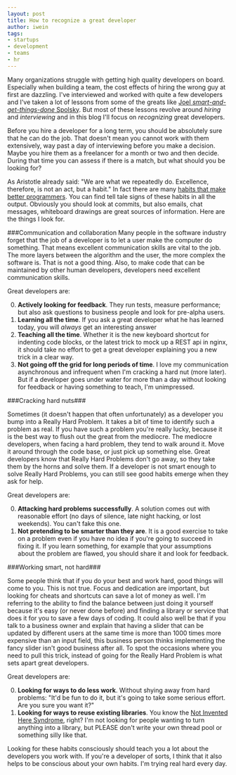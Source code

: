 ```yaml
---
layout: post
title: How to recognize a great developer
author: iwein
tags:
- startups
- development
- teams
- hr
---
```


Many organizations struggle with getting high quality developers on board. Especially when building a team, the cost
effects of hiring the wrong guy at first are dazzling. I've interviewed and worked with quite a few developers and I've
taken a lot of lessons from some of the greats like [Joel *smart-and-get-things-done* Spolsky][1]. But most of these
lessons revolve around *hiring* and *interviewing* and in this blog I'll focus on *recognizing* great developers.

Before you hire a developer for a long term, you should be absolutely sure that he can do the job. That doesn't mean you
cannot work with them extensively, way past a day of interviewing before you make a decision. Maybe you hire them as a
freelancer for a month or two and then decide. During that time you can assess if there is a match, but what should you
be looking for?

As Aristotle already said: "We are what we repeatedly do. Excellence, therefore, is not an act, but a habit." In fact
there are many [habits that make better programmers][2]. You can find tell tale signs of these habits in all the output.
Obviously you should look at commits, but also emails, chat messages, whiteboard drawings are great sources of
information. Here are the things I look for.

###Communication and collaboration
Many people in the software industry forget that the job of a developer is to let a user make the computer do something.
That means excellent communication skills are vital to the job. The more layers between the algorithm and the user, the
more complex the software is. That is not a good thing. Also, to make code that can be maintained by other human
developers, developers need excellent communication skills.

Great developers are:

0. **Actively looking for feedback**. They run tests, measure performance; but also ask questions to business people and
   look for pre-alpha users.
1. **Learning all the time**. If you ask a great developer what he has learned today, you will *always* get an
   interesting answer
2. **Teaching all the time**. Whether it is the new keyboard shortcut for indenting code blocks, or the latest trick to
   mock up a REST api in nginx, it should take no effort to get a great developer explaining you a new trick in a clear
   way.
3. **Not going off the grid for long periods of time**. I love my communication asynchronous and infrequent when I'm
    cracking a hard nut (more later). But if a developer goes under water for more than a day without looking for
    feedback or having something to teach, I'm unimpressed.

###Cracking hard nuts###

Sometimes (it doesn't happen that often unfortunately) as a developer you bump into a Really Hard Problem. It takes a
bit of time to identify such a problem as real. If you have such a problem you're really lucky, because it is the best
way to flush out the great from the mediocre. The mediocre developers, when facing a hard problem, they tend to walk
around it. Move it around through the code base, or just pick up something else. Great developers know that Really Hard
Problems don't go away, so they take them by the horns and solve them. If a developer is not smart enough to solve
Really Hard Problems, you can still see good habits emerge when they ask for help.

Great developers are:

0. **Attacking hard problems successfully**. A solution comes out with reasonable effort (no days of silence, late
   night hacking, or lost weekends). You can't fake this one.
1. **Not pretending to be smarter than they are**. It is a good exercise to take on a problem even if you have no idea
   if you're going to succeed in fixing it. If you learn something, for example that your assumptions about the problem
   are flawed, you should share it and look for feedback.

###Working smart, not hard###

Some people think that if you do your best and work hard, good things will come to you. This is not true. Focus and
dedication are important, but looking for cheats and shortcuts can save a lot of money as well. I'm referring to the
ability to find the balance between just doing it yourself because it's easy (or never done before) and finding
a library or service that does it for you to save a few days of coding. It could also well be that if you talk to a
business owner and explain that having a slider that can be updated by different users at the same time is more than
1000 times more expensive than an input field, this business person thinks implementing the fancy slider isn't good
business after all. To spot the occasions where you need to pull this trick, instead of going for the
Really Hard Problem is what sets apart great developers.

Great developers are:

0. **Looking for ways to do less work**. Without shying away from hard problems: "It'd be fun to do it, but it's going to
   take some serious effort. Are you sure you want it?"
1. **Looking for ways to reuse existing libraries**. You know the [Not Invented Here Syndrome][3], right? I'm not
   looking for people wanting to turn anything into a library, but PLEASE don't write your own thread pool or something
   silly like that.

Looking for these habits consciously should teach you a lot about the developers you work with. If you're a developer of
sorts, I think that it also helps to be conscious about your own habits. I'm trying real hard every day.


[1]: http://www.joelonsoftware.com/articles/GuerrillaInterviewing3.html
[2]: http://blog.milotodorovich.com/2012/12/13-habits-to-becoming-excellent.html
[3]: http://onlinelibrary.wiley.com/doi/10.1111/j.1467-9310.1982.tb00478.x/abstract